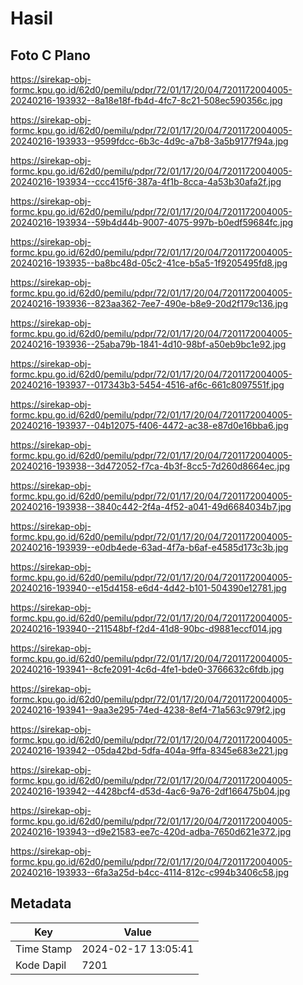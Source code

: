 # Hasil

## Foto C Plano

https://sirekap-obj-formc.kpu.go.id/62d0/pemilu/pdpr/72/01/17/20/04/7201172004005-20240216-193932--8a18e18f-fb4d-4fc7-8c21-508ec590356c.jpg

https://sirekap-obj-formc.kpu.go.id/62d0/pemilu/pdpr/72/01/17/20/04/7201172004005-20240216-193933--9599fdcc-6b3c-4d9c-a7b8-3a5b9177f94a.jpg

https://sirekap-obj-formc.kpu.go.id/62d0/pemilu/pdpr/72/01/17/20/04/7201172004005-20240216-193934--ccc415f6-387a-4f1b-8cca-4a53b30afa2f.jpg

https://sirekap-obj-formc.kpu.go.id/62d0/pemilu/pdpr/72/01/17/20/04/7201172004005-20240216-193934--59b4d44b-9007-4075-997b-b0edf59684fc.jpg

https://sirekap-obj-formc.kpu.go.id/62d0/pemilu/pdpr/72/01/17/20/04/7201172004005-20240216-193935--ba8bc48d-05c2-41ce-b5a5-1f9205495fd8.jpg

https://sirekap-obj-formc.kpu.go.id/62d0/pemilu/pdpr/72/01/17/20/04/7201172004005-20240216-193936--823aa362-7ee7-490e-b8e9-20d2f179c136.jpg

https://sirekap-obj-formc.kpu.go.id/62d0/pemilu/pdpr/72/01/17/20/04/7201172004005-20240216-193936--25aba79b-1841-4d10-98bf-a50eb9bc1e92.jpg

https://sirekap-obj-formc.kpu.go.id/62d0/pemilu/pdpr/72/01/17/20/04/7201172004005-20240216-193937--017343b3-5454-4516-af6c-661c8097551f.jpg

https://sirekap-obj-formc.kpu.go.id/62d0/pemilu/pdpr/72/01/17/20/04/7201172004005-20240216-193937--04b12075-f406-4472-ac38-e87d0e16bba6.jpg

https://sirekap-obj-formc.kpu.go.id/62d0/pemilu/pdpr/72/01/17/20/04/7201172004005-20240216-193938--3d472052-f7ca-4b3f-8cc5-7d260d8664ec.jpg

https://sirekap-obj-formc.kpu.go.id/62d0/pemilu/pdpr/72/01/17/20/04/7201172004005-20240216-193938--3840c442-2f4a-4f52-a041-49d6684034b7.jpg

https://sirekap-obj-formc.kpu.go.id/62d0/pemilu/pdpr/72/01/17/20/04/7201172004005-20240216-193939--e0db4ede-63ad-4f7a-b6af-e4585d173c3b.jpg

https://sirekap-obj-formc.kpu.go.id/62d0/pemilu/pdpr/72/01/17/20/04/7201172004005-20240216-193940--e15d4158-e6d4-4d42-b101-504390e12781.jpg

https://sirekap-obj-formc.kpu.go.id/62d0/pemilu/pdpr/72/01/17/20/04/7201172004005-20240216-193940--211548bf-f2d4-41d8-90bc-d9881eccf014.jpg

https://sirekap-obj-formc.kpu.go.id/62d0/pemilu/pdpr/72/01/17/20/04/7201172004005-20240216-193941--8cfe2091-4c6d-4fe1-bde0-3766632c6fdb.jpg

https://sirekap-obj-formc.kpu.go.id/62d0/pemilu/pdpr/72/01/17/20/04/7201172004005-20240216-193941--9aa3e295-74ed-4238-8ef4-71a563c979f2.jpg

https://sirekap-obj-formc.kpu.go.id/62d0/pemilu/pdpr/72/01/17/20/04/7201172004005-20240216-193942--05da42bd-5dfa-404a-9ffa-8345e683e221.jpg

https://sirekap-obj-formc.kpu.go.id/62d0/pemilu/pdpr/72/01/17/20/04/7201172004005-20240216-193942--4428bcf4-d53d-4ac6-9a76-2df166475b04.jpg

https://sirekap-obj-formc.kpu.go.id/62d0/pemilu/pdpr/72/01/17/20/04/7201172004005-20240216-193943--d9e21583-ee7c-420d-adba-7650d621e372.jpg

https://sirekap-obj-formc.kpu.go.id/62d0/pemilu/pdpr/72/01/17/20/04/7201172004005-20240216-193933--6fa3a25d-b4cc-4114-812c-c994b3406c58.jpg


## Metadata

| Key        | Value               |
| ---------- | ------------------- |
| Time Stamp | 2024-02-17 13:05:41 |
| Kode Dapil | 7201                |




